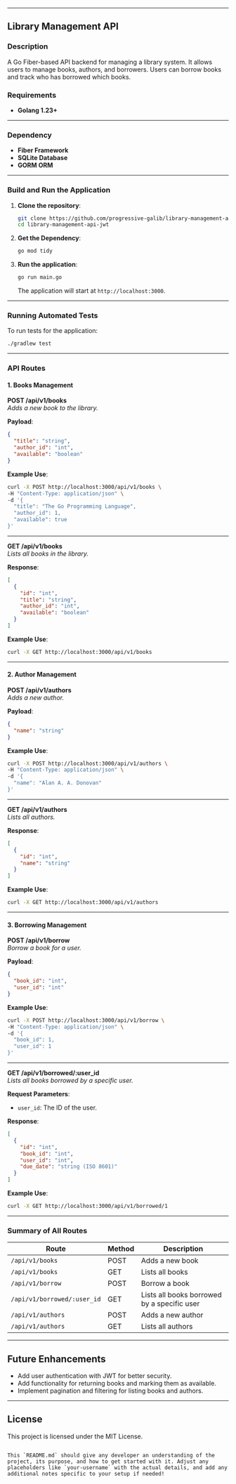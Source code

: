 
---

##  Library Management API

### Description

A Go Fiber-based API backend for managing a library system. It allows users to manage books, authors, and borrowers. Users can borrow books and track who has borrowed which books.

### Requirements

- **Golang 1.23+**



---
### Dependency

- **Fiber Framework**
- **SQLite Database**
- **GORM ORM**

---

### Build and Run the Application

1. **Clone the repository**:
   ```bash
   git clone https://github.com/progressive-galib/library-management-api-jwt.git
   cd library-management-api-jwt
   ```

2. **Get the Dependency**:
   ```bash
   go mod tidy
   ```

3. **Run the application**:
   ```bash
   go run main.go
   ```

   The application will start at `http://localhost:3000`.
---

### Running Automated Tests

To run tests for the application:

```bash
./gradlew test
```

---


### API Routes



#### 1. **Books Management**

 **POST /api/v1/books**  
_Adds a new book to the library._

**Payload**:  
```json
{
  "title": "string",
  "author_id": "int",
  "available": "boolean"
}
```

**Example Use**:  
```bash
curl -X POST http://localhost:3000/api/v1/books \
-H "Content-Type: application/json" \
-d '{
  "title": "The Go Programming Language",
  "author_id": 1,
  "available": true
}'
```

---

 **GET /api/v1/books**  
_Lists all books in the library._

**Response**:  
```json
[
  {
    "id": "int",
    "title": "string",
    "author_id": "int",
    "available": "boolean"
  }
]
```

**Example Use**:  
```bash
curl -X GET http://localhost:3000/api/v1/books
```

---

#### 2. **Author Management**

 **POST /api/v1/authors**  
_Adds a new author._

**Payload**:  
```json
{
  "name": "string"
}
```

**Example Use**:  
```bash
curl -X POST http://localhost:3000/api/v1/authors \
-H "Content-Type: application/json" \
-d '{
  "name": "Alan A. A. Donovan"
}'
```

---

 **GET /api/v1/authors**  
_Lists all authors._

**Response**:  
```json
[
  {
    "id": "int",
    "name": "string"
  }
]
```

**Example Use**:  
```bash
curl -X GET http://localhost:3000/api/v1/authors
```

---

#### 3. **Borrowing Management**

 **POST /api/v1/borrow**  
_Borrow a book for a user._  

**Payload**:  
```json
{
  "book_id": "int",
  "user_id": "int"
}
```

**Example Use**:  
```bash
curl -X POST http://localhost:3000/api/v1/borrow \
-H "Content-Type: application/json" \
-d '{
  "book_id": 1,
  "user_id": 1
}'
```

---

 **GET /api/v1/borrowed/:user_id**  
_Lists all books borrowed by a specific user._  

**Request Parameters**:  
- `user_id`: The ID of the user.

**Response**:  
```json
[
  {
    "id": "int",
    "book_id": "int",
    "user_id": "int",
    "due_date": "string (ISO 8601)"
  }
]
```

**Example Use**:  
```bash
curl -X GET http://localhost:3000/api/v1/borrowed/1
```

---

### Summary of All Routes

| Route                         | Method | Description                               |
|-------------------------------|--------|-------------------------------------------|
| `/api/v1/books`               | POST   | Adds a new book                           |
| `/api/v1/books`               | GET    | Lists all books                           |
| `/api/v1/borrow`              | POST   | Borrow a book                             |
| `/api/v1/borrowed/:user_id`   | GET    | Lists all books borrowed by a specific user |
| `/api/v1/authors`             | POST   | Adds a new author                         |
| `/api/v1/authors`             | GET    | Lists all authors                         |

---


## Future Enhancements

- Add user authentication with JWT for better security.
- Add functionality for returning books and marking them as available.
- Implement pagination and filtering for listing books and authors.

---

## License

This project is licensed under the MIT License.

```

This `README.md` should give any developer an understanding of the project, its purpose, and how to get started with it. Adjust any placeholders like `your-username` with the actual details, and add any additional notes specific to your setup if needed!
